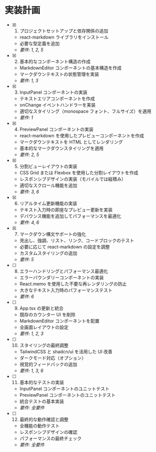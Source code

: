# 実装計画

- [x] 1. プロジェクトセットアップと依存関係の追加

  - react-markdown ライブラリをインストール
  - 必要な型定義を追加
  - _要件: 1, 2, 5_

- [x] 2. 基本的なコンポーネント構造の作成

  - MarkdownEditor コンポーネントの基本構造を作成
  - マークダウンテキストの状態管理を実装
  - _要件: 1, 3_

- [x] 3. InputPanel コンポーネントの実装

  - テキストエリアコンポーネントを作成
  - onChange イベントハンドラーを実装
  - 適切なスタイリング（monospace フォント、フルサイズ）を適用
  - _要件: 1_

- [x] 4. PreviewPanel コンポーネントの実装

  - react-markdown を使用したプレビューコンポーネントを作成
  - マークダウンテキストを HTML としてレンダリング
  - 基本的なマークダウンスタイリングを適用
  - _要件: 2, 5_

- [x] 5. 分割ビューレイアウトの実装

  - CSS Grid または Flexbox を使用した分割レイアウトを作成
  - レスポンシブデザインの実装（モバイルでは縦積み）
  - 適切なスクロール機能を追加
  - _要件: 3, 6_

- [x] 6. リアルタイム更新機能の実装

  - テキスト入力時の即座なプレビュー更新を実装
  - デバウンス機能を追加してパフォーマンスを最適化
  - _要件: 4, 6_

- [x] 7. マークダウン構文サポートの強化

  - 見出し、強調、リスト、リンク、コードブロックのテスト
  - 必要に応じて react-markdown の設定を調整
  - カスタムスタイリングの追加
  - _要件: 5_

- [ ] 8. エラーハンドリングとパフォーマンス最適化

  - エラーバウンダリーコンポーネントの実装
  - React.memo を使用した不要な再レンダリングの防止
  - 大きなテキスト入力時のパフォーマンステスト
  - _要件: 6_

- [ ] 9. App.tsx の更新と統合

  - 既存のカウンター UI を削除
  - MarkdownEditor コンポーネントを配置
  - 全画面レイアウトの設定
  - _要件: 1, 2, 3_

- [ ] 10. スタイリングの最終調整

  - TailwindCSS と shadcn/ui を活用した UI 改善
  - ダークモード対応（オプション）
  - 視覚的フィードバックの追加
  - _要件: 1, 3, 6_

- [ ] 11. 基本的なテストの実装

  - InputPanel コンポーネントのユニットテスト
  - PreviewPanel コンポーネントのユニットテスト
  - 統合テストの基本実装
  - _要件: 全要件_

- [ ] 12. 最終的な動作確認と調整
  - 全機能の動作テスト
  - レスポンシブデザインの確認
  - パフォーマンスの最終チェック
  - _要件: 全要件_
